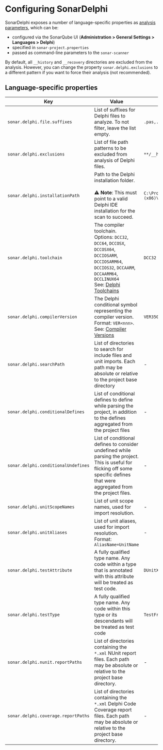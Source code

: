 # Configuring SonarDelphi

SonarDelphi exposes a number of language-specific properties as [analysis parameters](https://docs.sonarsource.com/sonarqube/latest/analyzing-source-code/analysis-parameters/),
which can be:
* configured via the SonarQube UI (**Administration > General Settings > Languages > Delphi**)
* specified in `sonar-project.properties`
* passed as command-line parameters to the `sonar-scanner`

By default, all `__history` and `__recovery` directories are excluded from the analysis.
However, you can change the property `sonar.delphi.exclusions` to a different pattern if you want to
force their analysis (not recommended).

## Language-specific properties

| Key                                 | Value                                                                                                                                                                                                                                                  | Default Value                                    |
|-------------------------------------|--------------------------------------------------------------------------------------------------------------------------------------------------------------------------------------------------------------------------------------------------------|--------------------------------------------------|
| `sonar.delphi.file.suffixes`        | List of suffixes for Delphi files to analyze. To not filter, leave the list empty.                                                                                                                                                                     | `.pas,.dpr,.dpk`                                 |
| `sonar.delphi.exclusions`           | List of file path patterns to be excluded from analysis of Delphi files.                                                                                                                                                                               | `**/__history/**,**/__recovery/**`               |
| `sonar.delphi.installationPath`     | Path to the Delphi installation folder.<br/><br/>:warning: **Note**: This must point to a valid Delphi IDE installation for the scan to succeed.                                                                                                       | `C:\Program Files (x86)\Embarcadero\Studio\22.0` |
| `sonar.delphi.toolchain`            | The compiler toolchain.<br/>Options: `DCC32`, `DCC64`, `DCCOSX`, `DCCOSX64`, `DCCIOSARM`, `DCCIOSARM64`, `DCCIOS32`, `DCCAARM`, `DCCAARM64`, `DCCLINUX64`<br/>See: [Delphi Toolchains](https://docwiki.embarcadero.com/RADStudio/en/Delphi_Toolchains) | `DCC32`                                          |
| `sonar.delphi.compilerVersion`      | The Delphi conditional symbol representing the compiler version.<br/>Format: `VER<nnn>`.<br/>See: [Compiler Versions](http://docwiki.embarcadero.com/RADStudio/en/Compiler_Versions)                                                                   | `VER350`                                         |
| `sonar.delphi.searchPath`           | List of directories to search for include files and unit imports. Each path may be absolute or relative to the project base directory                                                                                                                  | -                                                |
| `sonar.delphi.conditionalDefines`   | List of conditional defines to define while parsing the project, in addition to the defines aggregated from the project files                                                                                                                          | -                                                |
| `sonar.delphi.conditionalUndefines` | List of conditional defines to consider undefined while parsing the project. This is useful for flicking off some specific defines that were aggregated from the project files.                                                                        | -                                                |
| `sonar.delphi.unitScopeNames`       | List of unit scope names, used for import resolution.                                                                                                                                                                                                  | -                                                |
| `sonar.delphi.unitAliases`          | List of unit aliases, used for import resolution.<br/>Format: `AliasName=UnitName`                                                                                                                                                                     | -                                                |
| `sonar.delphi.testAttribute`        | A fully qualified type name. Any code within a type that is annotated with this attribute will be treated as test code.                                                                                                                                | `DUnitX.Attributes.TestFixtureAttribute`         |
| `sonar.delphi.testType`             | A fully qualified type name. Any code within this type or its descendants will be treated as test code                                                                                                                                                 | `TestFramework.TTestCase`                        |
| `sonar.delphi.nunit.reportPaths`    | List of directories containing the `*.xml` NUnit report files. Each path may be absolute or relative to the project base directory.                                                                                                                    | -                                                |
| `sonar.delphi.coverage.reportPaths` | List of directories containing the `*.xml` Delphi Code Coverage report files. Each path may be absolute or relative to the project base directory.                                                                                                     | -                                                |
